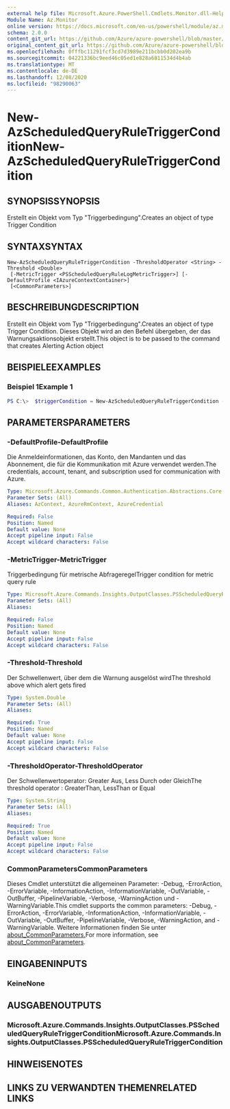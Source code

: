 ```yaml
---
external help file: Microsoft.Azure.PowerShell.Cmdlets.Monitor.dll-Help.xml
Module Name: Az.Monitor
online version: https://docs.microsoft.com/en-us/powershell/module/az.monitor/new-azscheduledqueryruletriggercondition
schema: 2.0.0
content_git_url: https://github.com/Azure/azure-powershell/blob/master/src/Monitor/Monitor/help/New-AzScheduledQueryRuleTriggerCondition.md
original_content_git_url: https://github.com/Azure/azure-powershell/blob/master/src/Monitor/Monitor/help/New-AzScheduledQueryRuleTriggerCondition.md
ms.openlocfilehash: 0fffbc11291fcf3cd7d3989e211bcbb0d202ea9b
ms.sourcegitcommit: 04221336bc9eed46c05ed1e828a6811534d4b4ab
ms.translationtype: MT
ms.contentlocale: de-DE
ms.lasthandoff: 12/08/2020
ms.locfileid: "98290063"
---
```

# <span data-ttu-id="8aa68-101">New-AzScheduledQueryRuleTriggerCondition</span><span class="sxs-lookup"><span data-stu-id="8aa68-101">New-AzScheduledQueryRuleTriggerCondition</span></span>

## <span data-ttu-id="8aa68-102">SYNOPSIS</span><span class="sxs-lookup"><span data-stu-id="8aa68-102">SYNOPSIS</span></span>
<span data-ttu-id="8aa68-103">Erstellt ein Objekt vom Typ "Triggerbedingung".</span><span class="sxs-lookup"><span data-stu-id="8aa68-103">Creates an object of type Trigger Condition</span></span>

## <span data-ttu-id="8aa68-104">SYNTAX</span><span class="sxs-lookup"><span data-stu-id="8aa68-104">SYNTAX</span></span>

```
New-AzScheduledQueryRuleTriggerCondition -ThresholdOperator <String> -Threshold <Double>
 [-MetricTrigger <PSScheduledQueryRuleLogMetricTrigger>] [-DefaultProfile <IAzureContextContainer>]
 [<CommonParameters>]
```

## <span data-ttu-id="8aa68-105">BESCHREIBUNG</span><span class="sxs-lookup"><span data-stu-id="8aa68-105">DESCRIPTION</span></span>
<span data-ttu-id="8aa68-106">Erstellt ein Objekt vom Typ "Triggerbedingung".</span><span class="sxs-lookup"><span data-stu-id="8aa68-106">Creates an object of type Trigger Condition.</span></span>
<span data-ttu-id="8aa68-107">Dieses Objekt wird an den Befehl übergeben, der das Warnungsaktionsobjekt erstellt.</span><span class="sxs-lookup"><span data-stu-id="8aa68-107">This object is to be passed to the command that creates Alerting Action object</span></span>

## <span data-ttu-id="8aa68-108">BEISPIELE</span><span class="sxs-lookup"><span data-stu-id="8aa68-108">EXAMPLES</span></span>

### <span data-ttu-id="8aa68-109">Beispiel 1</span><span class="sxs-lookup"><span data-stu-id="8aa68-109">Example 1</span></span>
```powershell
PS C:\>  $triggerCondition = New-AzScheduledQueryRuleTriggerCondition -ThresholdOperator "GreaterThan" -Threshold 3 -MetricTrigger $metricTrigger
```

## <span data-ttu-id="8aa68-110">PARAMETERS</span><span class="sxs-lookup"><span data-stu-id="8aa68-110">PARAMETERS</span></span>

### <span data-ttu-id="8aa68-111">-DefaultProfile</span><span class="sxs-lookup"><span data-stu-id="8aa68-111">-DefaultProfile</span></span>
<span data-ttu-id="8aa68-112">Die Anmeldeinformationen, das Konto, den Mandanten und das Abonnement, die für die Kommunikation mit Azure verwendet werden.</span><span class="sxs-lookup"><span data-stu-id="8aa68-112">The credentials, account, tenant, and subscription used for communication with Azure.</span></span>

```yaml
Type: Microsoft.Azure.Commands.Common.Authentication.Abstractions.Core.IAzureContextContainer
Parameter Sets: (All)
Aliases: AzContext, AzureRmContext, AzureCredential

Required: False
Position: Named
Default value: None
Accept pipeline input: False
Accept wildcard characters: False
```

### <span data-ttu-id="8aa68-113">-MetricTrigger</span><span class="sxs-lookup"><span data-stu-id="8aa68-113">-MetricTrigger</span></span>
<span data-ttu-id="8aa68-114">Triggerbedingung für metrische Abfrageregel</span><span class="sxs-lookup"><span data-stu-id="8aa68-114">Trigger condition for metric query rule</span></span>

```yaml
Type: Microsoft.Azure.Commands.Insights.OutputClasses.PSScheduledQueryRuleLogMetricTrigger
Parameter Sets: (All)
Aliases:

Required: False
Position: Named
Default value: None
Accept pipeline input: False
Accept wildcard characters: False
```

### <span data-ttu-id="8aa68-115">-Threshold</span><span class="sxs-lookup"><span data-stu-id="8aa68-115">-Threshold</span></span>
<span data-ttu-id="8aa68-116">Der Schwellenwert, über dem die Warnung ausgelöst wird</span><span class="sxs-lookup"><span data-stu-id="8aa68-116">The threshold above which alert gets fired</span></span>

```yaml
Type: System.Double
Parameter Sets: (All)
Aliases:

Required: True
Position: Named
Default value: None
Accept pipeline input: False
Accept wildcard characters: False
```

### <span data-ttu-id="8aa68-117">-ThresholdOperator</span><span class="sxs-lookup"><span data-stu-id="8aa68-117">-ThresholdOperator</span></span>
<span data-ttu-id="8aa68-118">Der Schwellenwertoperator: Greater Aus, Less Durch oder Gleich</span><span class="sxs-lookup"><span data-stu-id="8aa68-118">The threshold operator : GreaterThan, LessThan or Equal</span></span>

```yaml
Type: System.String
Parameter Sets: (All)
Aliases:

Required: True
Position: Named
Default value: None
Accept pipeline input: False
Accept wildcard characters: False
```

### <span data-ttu-id="8aa68-119">CommonParameters</span><span class="sxs-lookup"><span data-stu-id="8aa68-119">CommonParameters</span></span>
<span data-ttu-id="8aa68-120">Dieses Cmdlet unterstützt die allgemeinen Parameter: -Debug, -ErrorAction, -ErrorVariable, -InformationAction, -InformationVariable, -OutVariable, -OutBuffer, -PipelineVariable, -Verbose, -WarningAction und -WarningVariable.</span><span class="sxs-lookup"><span data-stu-id="8aa68-120">This cmdlet supports the common parameters: -Debug, -ErrorAction, -ErrorVariable, -InformationAction, -InformationVariable, -OutVariable, -OutBuffer, -PipelineVariable, -Verbose, -WarningAction, and -WarningVariable.</span></span> <span data-ttu-id="8aa68-121">Weitere Informationen finden Sie unter [about_CommonParameters.](http://go.microsoft.com/fwlink/?LinkID=113216)</span><span class="sxs-lookup"><span data-stu-id="8aa68-121">For more information, see [about_CommonParameters](http://go.microsoft.com/fwlink/?LinkID=113216).</span></span>

## <span data-ttu-id="8aa68-122">EINGABEN</span><span class="sxs-lookup"><span data-stu-id="8aa68-122">INPUTS</span></span>

### <span data-ttu-id="8aa68-123">Keine</span><span class="sxs-lookup"><span data-stu-id="8aa68-123">None</span></span>

## <span data-ttu-id="8aa68-124">AUSGABEN</span><span class="sxs-lookup"><span data-stu-id="8aa68-124">OUTPUTS</span></span>

### <span data-ttu-id="8aa68-125">Microsoft.Azure.Commands.Insights.OutputClasses.PSScheduledQueryRuleTriggerCondition</span><span class="sxs-lookup"><span data-stu-id="8aa68-125">Microsoft.Azure.Commands.Insights.OutputClasses.PSScheduledQueryRuleTriggerCondition</span></span>

## <span data-ttu-id="8aa68-126">HINWEISE</span><span class="sxs-lookup"><span data-stu-id="8aa68-126">NOTES</span></span>

## <span data-ttu-id="8aa68-127">LINKS ZU VERWANDTEN THEMEN</span><span class="sxs-lookup"><span data-stu-id="8aa68-127">RELATED LINKS</span></span>
